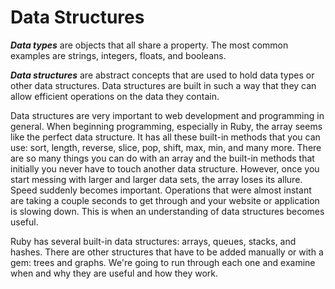 # Data Structures
<!-- hilighting some vocab again! -->
**_Data types_** are objects that all share a property. The most common examples are strings, integers, floats, and booleans.

**_Data structures_** are abstract concepts that are used to hold data types or other data structures. Data structures are built in such a way that they can allow efficient operations on the data they contain.

Data structures are very important to web development and programming in general. When beginning programming, especially in Ruby, the array seems like the perfect data structure. It has all these built-in methods that you can use: sort, length, reverse, slice, pop, shift, max, min, and many more. There are so many things you can do with an array and the built-in methods that initially you never have to touch another data structure. However, once you start messing with larger and larger data sets, the array loses its allure. Speed suddenly becomes important. Operations that were almost instant are taking a couple seconds to get through and your website or application is slowing down. This is when an understanding of data structures becomes useful.

Ruby has several built-in data structures: arrays, queues, stacks, and hashes. There are other structures that have to be added manually or with a gem: trees and graphs. We're going to run through each one and examine when and why they are useful and how they work.
